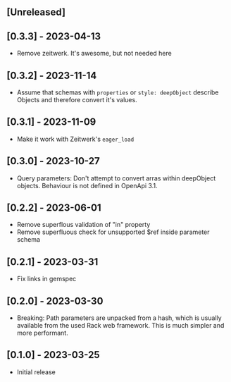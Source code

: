 ## [Unreleased]

## [0.3.3] - 2023-04-13

- Remove zeitwerk. It's awesome, but not needed here

## [0.3.2] - 2023-11-14

- Assume that schemas with `properties` or `style: deepObject` describe Objects and therefore convert it's values.

## [0.3.1] - 2023-11-09

- Make it work with Zeitwerk's `eager_load`

## [0.3.0] - 2023-10-27

- Query parameters: Don't attempt to convert arras within deepObject objects. Behaviour is not defined in OpenApi 3.1.

## [0.2.2] - 2023-06-01

- Remove superflous validation of "in" property
- Remove superfluous check for unsupported $ref inside parameter schema

## [0.2.1] - 2023-03-31

- Fix links in gemspec

## [0.2.0] - 2023-03-30

- Breaking: Path parameters are unpacked from a hash, which is usually available from the used Rack web framework. This is much simpler and more performant.

## [0.1.0] - 2023-03-25

- Initial release
